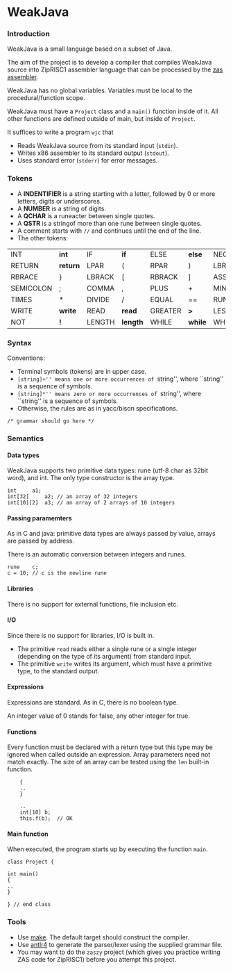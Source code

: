 # WeakJava

### Introduction

WeakJava is a small language based on a subset of Java.

The aim of the project is to develop a compiler that compiles WeakJava source into ZipRISC1 assembler language that can be processed by the [zas assembler](http://en.wikipedia.org/wiki/ZipRISC1).

WeakJava has no global variables.
Variables must be local to the procedural/function scope.

WeakJava must have a `Project` class and a `main()` function inside of it. 
All other functions are defined outside of main, but inside of `Project`.

It suffices to write a program `wjc` that

*   Reads WeakJava source from its standard input (`stdin`).
*   Writes x86 assembler to its standard output (`stdout`).
*   Uses standard error (`stderr`) for error messages.

### Tokens

*   A **INDENTIFIER** is a string starting with a letter, followed by 0 or more letters, digits or underscores.
*   A **NUMBER** is a string of digits.
*   A **QCHAR** is a runeacter between single quotes.
*   A **QSTR** is a stringof more than one rune between single quotes.
*   A comment starts with `//` and continues until the end of the line.
*   The other tokens:


|||||||||
|--- |--- |--- |--- |--- |--- |--- |--- |
|INT|**int**|IF|**if**|ELSE|**else**|NEQUAL|**!=**|
|RETURN|**return**|LPAR|(|RPAR|)|LBRACE|{|
|RBRACE|}|LBRACK|[|RBRACK|]|ASSIGN|=|
|SEMICOLON|;|COMMA|,|PLUS|+|MINUS|-|
|TIMES|*|DIVIDE|/|EQUAL|==|RUNE|**rune**|
|WRITE|**write**|READ|**read**|GREATER|**>**|LESS|**<**|
|NOT|**!**|LENGTH|**length**|WHILE|**while**|WHILE|**while**|

### Syntax

Conventions:

*   Terminal symbols (tokens) are in upper case.
*   ``[string]+'' means one or more occurrences of ``string'', where ``string'' is a sequence of symbols.
*   ``[string]*'' means zero or more occurrences of ``string'', where ``string'' is a sequence of symbols.
*   Otherwise, the rules are as in yacc/bison specifications.

```
/* grammar should go here */
```

### Semantics

#### Data types

WeakJava supports two primitive data types: rune (utf-8 char as 32bit word), and int. The only type constructor is the array type.

```
int		a1;
int[32]		a2;	// an array of 32 integers
int[10][2]	a3;	// an array of 2 arrays of 10 integers
```
#### Passing paramemters

As in C and java: primitive data types are always passed by value, arrays are passed by address.

There is an automatic conversion between integers and runes.

```
rune	c;
c = 10;	// c is the newline rune
```


#### Libraries

There is no support for external functions, file inclusion etc.

#### I/O

Since there is no support for libraries, I/O is built in.

*   The primitive `read` reads either a single rune or a single integer (depending on the type of its argument) from standard input.
*   The primitive `write` writes its argument, which must have a primitive type, to the standard output.



#### Expressions

Expressions are standard. As in C, there is no boolean type.

An integer value of 0 stands for false, any other integer for true.

#### Functions

Every function must be declared with a return type but this type may be ignored when called outside an expression. 
Array parameters need not match exactly. 
The size of an array can be tested using the `len` built-in function.

```	int f(int[1] a)
	{
	..
	}

	..
	int[10]	b;
	this.f(b);	// OK
```



#### Main function

When executed, the program starts up by executing the function `main`.

```
class Project {

int main()
{
..
}

} // end class
```


### Tools

- Use [make](). The default target should construct the compiler. 
- Use [antlr4]() to generate the parser/lexer using the supplied grammar file.
- You may want to do the `zaszy` project (which gives you practice writing ZAS code for ZipRISC1) before you attempt this project.

